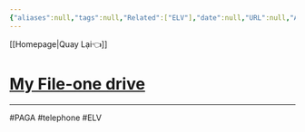 ```yaml
---
{"aliases":null,"tags":null,"Related":["ELV"],"date":null,"URL":null,"Author":null,"dg-publish":true,"permalink":"/Electric Engineer/ELV/Hệ Thống Điện Thoại/","dgPassFrontmatter":true,"noteIcon":"2","created":"2024-01-19T05:28:19.834+07:00","updated":"2024-01-12T11:38:21.000+07:00"}
---
```




[[Homepage\|Quay Lại👈]]
# [My File-one drive](https://onedrive.live.com/?id=5789757131C7DAFA%21107282&cid=5789757131C7DAFA)
---
#PAGA #telephone #ELV 
